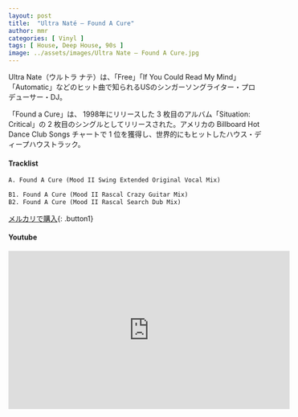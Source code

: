 ```yaml
---
layout: post
title:  "Ultra Naté – Found A Cure"
author: mmr
categories: [ Vinyl ]
tags: [ House, Deep House, 90s ]
image: ../assets/images/Ultra Nate – Found A Cure.jpg
---
```


Ultra Nate（ウルトラ ナテ）は、「Free」「If You Could Read My Mind」「Automatic」などのヒット曲で知られるUSのシンガーソングライター・プロデューサー・DJ。

「Found a Cure」は、 1998年にリリースした 3 枚目のアルバム「Situation: Critical」の 2 枚目のシングルとしてリリースされた。アメリカの Billboard Hot Dance Club Songs チャートで 1 位を獲得し、世界的にもヒットしたハウス・ディープハウストラック。

#### Tracklist
```md
A. Found A Cure (Mood II Swing Extended Original Vocal Mix)

B1. Found A Cure (Mood II Rascal Crazy Guitar Mix)
B2. Found A Cure (Mood II Rascal Search Dub Mix)
```

[メルカリで購入](https://jp.mercari.com/item/m27873360575?afid=6142608987){: .button1}

#### Youtube 
<iframe width="560" height="315" src="https://www.youtube.com/embed/OIX2le106Ms?si=CRRoo58LRCfsLnBA" title="YouTube video player" frameborder="0" allow="accelerometer; autoplay; clipboard-write; encrypted-media; gyroscope; picture-in-picture; web-share" referrerpolicy="strict-origin-when-cross-origin" allowfullscreen></iframe>